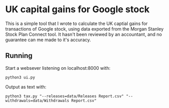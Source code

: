 # UK capital gains for Google stock

This is a simple tool that I wrote to calculate the UK captial gains for
transactions of Google stock, using data exported from the Morgan Stanley
Stock Plan Connect tool. It hasn't been reviewed by an accountant, and
no guarantee can me made to it's accuracy.

## Running

Start a websever listening on localhost:8000 with:

`python3 ui.py`

Output as text with:

`python3 tax.py "--releases=data/Releases Report.csv" "--withdrawals=data/Withdrawals Report.csv"`